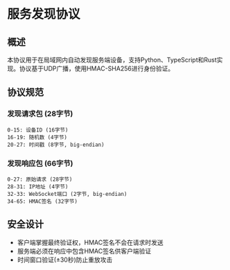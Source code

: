 # 服务发现协议

## 概述
本协议用于在局域网内自动发现服务端设备，支持Python、TypeScript和Rust实现。协议基于UDP广播，使用HMAC-SHA256进行身份验证。

## 协议规范
### 发现请求包 (28字节)
```
0-15: 设备ID (16字节)
16-19: 随机数 (4字节)
20-27: 时间戳 (8字节, big-endian)
```

### 发现响应包 (66字节)
```
0-27: 原始请求 (28字节)
28-31: IP地址 (4字节)
32-33: WebSocket端口 (2字节, big-endian)
34-65: HMAC签名 (32字节)
```

## 安全设计
- 客户端掌握最终验证权，HMAC签名不会在请求时发送
- 服务端必须在响应中包含HMAC签名供客户端验证
- 时间窗口验证(±30秒)防止重放攻击